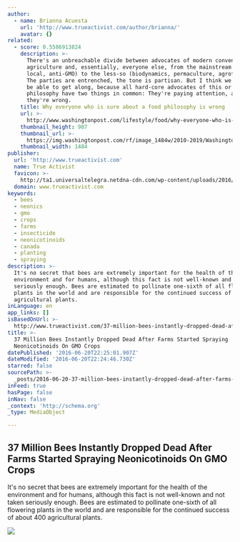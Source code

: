 ```yaml
---
author:
  - name: Brianna Acuesta
    url: 'http://www.trueactivist.com/author/brianna/'
    avatar: {}
related:
  - score: 0.5586913824
    description: >-
      There's an unbreachable divide between advocates of modern conventional
      agriculture and, essentially, everyone else, from the mainstream (organic,
      local, anti-GMO) to the less-so (biodynamics, permaculture, agroforestry).
      The parties are entrenched, the tone is partisan. But I think we ought to
      be able to get along, because all hard-core advocates of this or that food
      philosophy have two things in common: They're paying attention, and
      they're wrong.
    title: Why everyone who is sure about a food philosophy is wrong
    url: >-
      http://www.washingtonpost.com/lifestyle/food/why-everyone-who-is-sure-about-their-food-philosophy-is-wrong/2015/07/26/0d2fa644-2fef-11e5-97ae-30a30cca95d7_story.html
    thumbnail_height: 987
    thumbnail_url: >-
      https://img.washingtonpost.com/rf/image_1484w/2010-2019/WashingtonPost/2015/07/20/Production/Food/Images/Was7576889.jpg
    thumbnail_width: 1484
publisher:
  url: 'http://www.trueactivist.com'
  name: True Activist
  favicon: >-
    http://ta1.universaltelegra.netdna-cdn.com/wp-content/uploads/2016/02/logo.png
  domain: www.trueactivist.com
keywords:
  - bees
  - neonics
  - gmo
  - crops
  - farms
  - insecticide
  - neonicotinoids
  - canada
  - planting
  - spraying
description: >-
  It's no secret that bees are extremely important for the health of the
  environment and for humans, although this fact is not well-known and not taken
  seriously enough. Bees are estimated to pollinate one-sixth of all flowering
  plants in the world and are responsible for the continued success of about 400
  agricultural plants.
inLanguage: en
app_links: []
isBasedOnUrl: >-
  http://www.trueactivist.com/37-million-bees-instantly-dropped-dead-after-farms-started-spraying-neonicotinoids-on-gmo-crops/
title: >-
  37 Million Bees Instantly Dropped Dead After Farms Started Spraying
  Neonicotinoids On GMO Crops
datePublished: '2016-06-20T22:25:01.907Z'
dateModified: '2016-06-20T22:24:46.730Z'
starred: false
sourcePath: >-
  _posts/2016-06-20-37-million-bees-instantly-dropped-dead-after-farms-started-s.md
inFeed: true
hasPage: false
inNav: false
_context: 'http://schema.org'
_type: MediaObject

---
```

<article style=""><h1>37 Million Bees Instantly Dropped Dead After Farms Started Spraying Neonicotinoids On GMO Crops</h1><p>It's no secret that bees are extremely important for the health of the environment and for humans, although this fact is not well-known and not taken seriously enough. Bees are estimated to pollinate one-sixth of all flowering plants in the world and are responsible for the continued success of about 400 agricultural plants.</p><img src="http://ta1.universaltelegra.netdna-cdn.com/wp-content/uploads/2016/06/bees1.jpg" /></article>